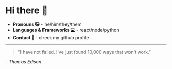 # Hi there 👋

- **Pronouns 😺** - he/him/they/them
- **Languages & Frameworks 💻** - react/node/python
- **Contact 📨** - check my github profile
---

> "I have not failed. I've just found 10,000 ways that won't work."

*- Thomas Edison*